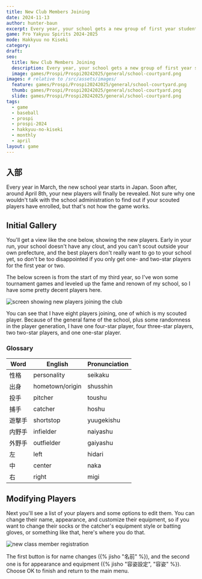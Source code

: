 ```yaml
---
title: New Club Members Joining
date: 2024-11-13
author: hunter-baun
excerpt: Every year, your school gets a new group of first year students joining the team
game: Pro Yakyuu Spirits 2024-2025
mode: Hakkyuu no Kiseki
category: 
draft: 
seo:
  title: New Club Members Joining
  description: Every year, your school gets a new group of first year students joining the team
  image: games/Prospi/Prospi20242025/general/school-courtyard.png
images: # relative to /src/assets/images/
  feature: games/Prospi/Prospi20242025/general/school-courtyard.png
  thumb: games/Prospi/Prospi20242025/general/school-courtyard.png
  slide: games/Prospi/Prospi20242025/general/school-courtyard.png
tags:
  - game
  - baseball
  - prospi
  - prospi-2024
  - hakkyuu-no-kiseki
  - monthly
  - april
layout: game
---
```


## 入部

Every year in March, the new school year starts in Japan. Soon after, around April 8th, your new players will finally be revealed. Not sure why one wouldn't talk with the school administration to find out if your scouted players have enrolled, but that's not how the game works.

## Initial Gallery
You'll get a view like the one below, showing the new players. Early in your run, your school doesn't have any clout, and you can't scout outside your own prefecture, and the best players don't really want to go to your school yet, so don't be too disappointed if you only get one- and two-star players for the first year or two.

The below screen is from the start of my third year, so I've won some tournament games and leveled up the fame and renown of my school, so I have some pretty decent players here.

![screen showing new players joining the club](/assets/images/games/Prospi/Prospi20242025/HakkyuNoKiseki/Monthly/April/new-class-members/new-class-members-2026.png)

You can see that I have eight players joining, one of which is my scouted player. Because of the general fame of the school, plus some randomness in the player generation, I have one four-star player, four three-star players, two two-star players, and one one-star player.

### Glossary
| Word   | English         | Pronunciation |
| ------ | --------------- | ------------- |
| 性格   | personality     | seikaku       |
| 出身   | hometown/origin | shusshin      |
| 投手   | pitcher         | toushu        |
| 捕手   | catcher         | hoshu         |
| 遊撃手 | shortstop       | yuugekishu    |
| 内野手 | infielder       | naiyashu      |
| 外野手 | outfielder      | gaiyashu      |
| 左     | left            | hidari        |
| 中     | center          | naka          |
| 右     | right           | migi          |

## Modifying Players
Next you'll see a list of your players and some options to edit them. You can change their name, appearance, and customize their equipment, so if you want to change their socks or the catcher's equipment style or batting gloves, or something like that, here's where you do that.

![new class member registration](/assets/images/games/Prospi/Prospi20242025/HakkyuNoKiseki/Monthly/April/new-class-members/new-class-member-registration.png)

The first button is for name changes ({% jisho "名前" %}), and the second one is for appearance and equipment ({% jisho "容姿設定", "容姿" %}). Choose OK to finish and return to the main menu.